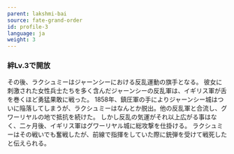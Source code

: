 ```yaml
---
parent: lakshmi-bai
source: fate-grand-order
id: profile-3
language: ja
weight: 3
---
```


### 絆Lv.3で開放

その後、ラクシュミーはジャーンシーにおける反乱運動の旗手となる。
彼女に刺激された女性兵士たちを多く含んだジャーンシーの反乱軍は、イギリス軍が舌を巻くほど勇猛果敢に戦った。
1858年、鎮圧軍の手によりジャーンシー城はついに陥落してしまうが、ラクシュミーはなんとか脱出。他の反乱軍と合流し、グワーリヤルの地で抵抗を続けた。
しかし反乱の気運がそれ以上広がる事はなく、二ヶ月後、イギリス軍はグワーリヤル城に総攻撃を仕掛ける。
ラクシュミーはその戦いでも奮戦したが、前線で指揮をしていた際に銃弾を受けて戦死したと伝えられる。
